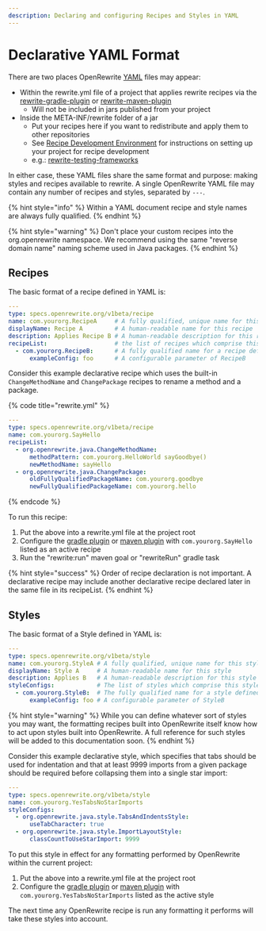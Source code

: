 ```yaml
---
description: Declaring and configuring Recipes and Styles in YAML
---
```


# Declarative YAML Format

There are two places OpenRewrite [YAML](https://yaml.org/) files may appear:

* Within the rewrite.yml file of a project that applies rewrite recipes via the [rewrite-gradle-plugin](gradle-plugin-configuration.md) or [rewrite-maven-plugin](rewrite-maven-plugin.md)
  * Will not be included in jars published from your project
* Inside the META-INF/rewrite folder of a jar
  * Put your recipes here if you want to redistribute and apply them to other repositories
  * See [Recipe Development Environment](../getting-started/recipe-development-environment.md) for instructions on setting up your project for recipe development
  * e.g.: [rewrite-testing-frameworks](https://github.com/openrewrite/rewrite-testing-frameworks/tree/master/src/main/resources/META-INF/rewrite)

In either case, these YAML files share the same format and purpose: making styles and recipes available to rewrite. A single OpenRewrite YAML file may contain any number of recipes and styles, separated by `---`.

{% hint style="info" %}
Within a YAML document recipe and style names are always fully qualified.
{% endhint %}

{% hint style="warning" %}
Don't place your custom recipes into the org.openrewrite namespace. We recommend using the same "reverse domain name" naming scheme used in Java packages.
{% endhint %}

## Recipes

The basic format of a recipe defined in YAML is:

```yaml
---
type: specs.openrewrite.org/v1beta/recipe
name: com.yourorg.RecipeA     # A fully qualified, unique name for this recipe
displayName: Recipe A         # A human-readable name for this recipe
description: Applies Recipe B # A human-readable description for this recipe
recipeList:                   # the list of recipes which comprise this recipe
  - com.yourorg.RecipeB:      # A fully qualified name for a recipe defined elsewhere
      exampleConfig: foo      # A configurable parameter of RecipeB
```

Consider this example declarative recipe which uses the built-in `ChangeMethodName` and `ChangePackage` recipes to rename a method and a package.

{% code title="rewrite.yml" %}
```yaml
---
type: specs.openrewrite.org/v1beta/recipe
name: com.yourorg.SayHello
recipeList:
  - org.openrewrite.java.ChangeMethodName:
      methodPattern: com.yourorg.HelloWorld sayGoodbye()
      newMethodName: sayHello
  - org.openrewrite.java.ChangePackage:
      oldFullyQualifiedPackageName: com.yourorg.goodbye
      newFullyQualifiedPackageName: com.yourorg.hello
```
{% endcode %}

To run this recipe:

1. Put the above into a rewrite.yml file at the project root
2. Configure the [gradle plugin](gradle-plugin-configuration.md) or [maven plugin](rewrite-maven-plugin.md) with `com.yourorg.SayHello` listed as an active recipe
3. Run the "rewrite:run" maven goal or "rewriteRun" gradle task

{% hint style="success" %}
Order of recipe declaration is not important. A declarative recipe may include another declarative recipe declared later in the same file in its recipeList.
{% endhint %}

## Styles

The basic format of a Style defined in YAML is:

```yaml
---
type: specs.openrewrite.org/v1beta/style
name: com.yourorg.StyleA # A fully qualified, unique name for this style
displayName: Style A     # A human-readable name for this style
description: Applies B   # A human-readable description for this style
styleConfigs:            # The list of styles which comprise this style
  - com.yourorg.StyleB:  # The fully qualified name for a style defined elsewhere
      exampleConfig: foo # A configurable parameter of StyleB
```

{% hint style="warning" %}
While you can define whatever sort of styles you may want, the formatting recipes built into OpenRewrite itself know how to act upon styles built into OpenRewrite. A full reference for such styles will be added to this documentation soon.
{% endhint %}

Consider this example declarative style, which specifies that tabs should be used for indentation and that at least 9999 imports from a given package should be required before collapsing them into a single star import:

```yaml
---
type: specs.openrewrite.org/v1beta/style
name: com.yourorg.YesTabsNoStarImports
styleConfigs:
  - org.openrewrite.java.style.TabsAndIndentsStyle:
      useTabCharacter: true
  - org.openrewrite.java.style.ImportLayoutStyle:
      classCountToUseStarImport: 9999
```

To put this style in effect for any formatting performed by OpenRewrite within the current project:

1. Put the above into a rewrite.yml file at the project root
2. Configure the [gradle plugin](gradle-plugin-configuration.md) or [maven plugin](rewrite-maven-plugin.md) with `com.yourorg.YesTabsNoStarImports` listed as the active style

The next time any OpenRewrite recipe is run any formatting it performs will take these styles into account.

